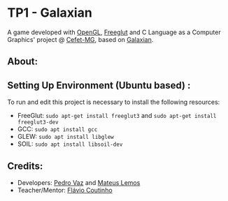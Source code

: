 # TP1 - Galaxian
A game developed with [OpenGL](https://www.opengl.org/), [Freeglut](http://freeglut.sourceforge.net/) and C Language as a Computer Graphics' project @ [Cefet-MG](http://www.cefetmg.br), based on [Galaxian](https://en.wikipedia.org/wiki/Galaxian).

## About:


## Setting Up Environment (Ubuntu based) :
To run and edit this project is necessary to install the following resources:
- FreeGlut: `sudo apt-get install freeglut3` and `sudo apt-get install freeglut3-dev`
- GCC: `sudo apt install gcc`
- GLEW: `sudo apt install libglew`
- SOIL: `sudo apt install libsoil-dev`

## Credits:
- Developers: [Pedro Vaz](github.com/holoVaz) and [Mateus Lemos](https://github.com/lemonteus)
- Teacher/Mentor: [Flávio Coutinho](https://github.com/fegemo)  

